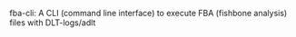 fba-cli: A CLI (command line interface) to execute FBA (fishbone analysis) files with DLT-logs/adlt


